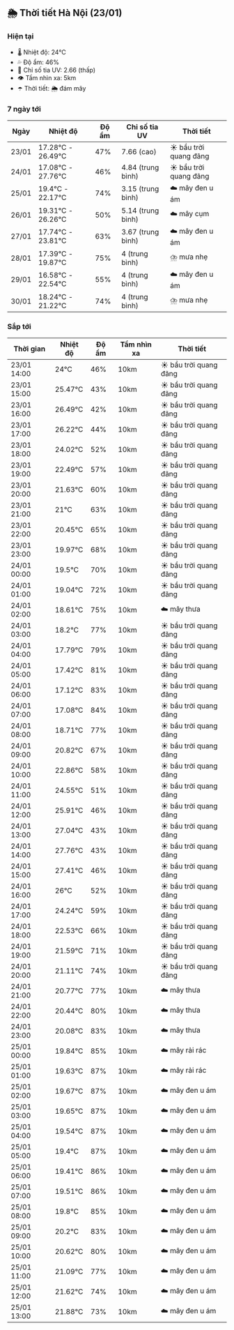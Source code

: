## 🌦️ Thời tiết Hà Nội (23/01)

### Hiện tại

- 🌡️ Nhiệt độ: 24℃
- 💦 Độ ẩm: 46%
- 🌟 Chỉ số tia UV: 2.66 (thấp)
- 👁️ Tầm nhìn xa: 5km
- ☂️ Thời tiết: 🌦️ đám mây

### 7 ngày tới

| Ngày | Nhiệt độ | Độ ẩm | Chỉ số tia UV | Thời tiết |
| --- | --- | --- | --- | --- |
| 23/01 | 17.28℃ - 26.49℃ | 47% | 7.66 (cao) | ☀️ bầu trời quang đãng |
| 24/01 | 17.08℃ - 27.76℃ | 46% | 4.84 (trung bình) | ☀️ bầu trời quang đãng |
| 25/01 | 19.4℃ - 22.17℃ | 74% | 3.15 (trung bình) | ☁️ mây đen u ám |
| 26/01 | 19.31℃ - 26.26℃ | 50% | 5.14 (trung bình) | ☁️ mây cụm |
| 27/01 | 17.74℃ - 23.81℃ | 63% | 3.67 (trung bình) | ☁️ mây đen u ám |
| 28/01 | 17.39℃ - 19.87℃ | 75% | 4 (trung bình) | ⛈️ mưa nhẹ |
| 29/01 | 16.58℃ - 22.54℃ | 55% | 4 (trung bình) | ☁️ mây đen u ám |
| 30/01 | 18.24℃ - 21.22℃ | 74% | 4 (trung bình) | ⛈️ mưa nhẹ |

### Sắp tới

| Thời gian | Nhiệt độ | Độ ẩm | Tầm nhìn xa | Thời tiết |
| --- | --- | --- | --- | --- |
| 23/01 14:00 | 24℃ | 46% | 10km | ☀️ bầu trời quang đãng |
| 23/01 15:00 | 25.47℃ | 43% | 10km | ☀️ bầu trời quang đãng |
| 23/01 16:00 | 26.49℃ | 42% | 10km | ☀️ bầu trời quang đãng |
| 23/01 17:00 | 26.22℃ | 44% | 10km | ☀️ bầu trời quang đãng |
| 23/01 18:00 | 24.02℃ | 52% | 10km | ☀️ bầu trời quang đãng |
| 23/01 19:00 | 22.49℃ | 57% | 10km | ☀️ bầu trời quang đãng |
| 23/01 20:00 | 21.63℃ | 60% | 10km | ☀️ bầu trời quang đãng |
| 23/01 21:00 | 21℃ | 63% | 10km | ☀️ bầu trời quang đãng |
| 23/01 22:00 | 20.45℃ | 65% | 10km | ☀️ bầu trời quang đãng |
| 23/01 23:00 | 19.97℃ | 68% | 10km | ☀️ bầu trời quang đãng |
| 24/01 00:00 | 19.5℃ | 70% | 10km | ☀️ bầu trời quang đãng |
| 24/01 01:00 | 19.04℃ | 72% | 10km | ☀️ bầu trời quang đãng |
| 24/01 02:00 | 18.61℃ | 75% | 10km | ☁️ mây thưa |
| 24/01 03:00 | 18.2℃ | 77% | 10km | ☀️ bầu trời quang đãng |
| 24/01 04:00 | 17.79℃ | 79% | 10km | ☀️ bầu trời quang đãng |
| 24/01 05:00 | 17.42℃ | 81% | 10km | ☀️ bầu trời quang đãng |
| 24/01 06:00 | 17.12℃ | 83% | 10km | ☀️ bầu trời quang đãng |
| 24/01 07:00 | 17.08℃ | 84% | 10km | ☀️ bầu trời quang đãng |
| 24/01 08:00 | 18.71℃ | 77% | 10km | ☀️ bầu trời quang đãng |
| 24/01 09:00 | 20.82℃ | 67% | 10km | ☀️ bầu trời quang đãng |
| 24/01 10:00 | 22.86℃ | 58% | 10km | ☀️ bầu trời quang đãng |
| 24/01 11:00 | 24.55℃ | 51% | 10km | ☀️ bầu trời quang đãng |
| 24/01 12:00 | 25.91℃ | 46% | 10km | ☀️ bầu trời quang đãng |
| 24/01 13:00 | 27.04℃ | 43% | 10km | ☀️ bầu trời quang đãng |
| 24/01 14:00 | 27.76℃ | 43% | 10km | ☀️ bầu trời quang đãng |
| 24/01 15:00 | 27.41℃ | 46% | 10km | ☀️ bầu trời quang đãng |
| 24/01 16:00 | 26℃ | 52% | 10km | ☀️ bầu trời quang đãng |
| 24/01 17:00 | 24.24℃ | 59% | 10km | ☀️ bầu trời quang đãng |
| 24/01 18:00 | 22.53℃ | 66% | 10km | ☀️ bầu trời quang đãng |
| 24/01 19:00 | 21.59℃ | 71% | 10km | ☀️ bầu trời quang đãng |
| 24/01 20:00 | 21.11℃ | 74% | 10km | ☀️ bầu trời quang đãng |
| 24/01 21:00 | 20.77℃ | 77% | 10km | ☁️ mây thưa |
| 24/01 22:00 | 20.44℃ | 80% | 10km | ☁️ mây thưa |
| 24/01 23:00 | 20.08℃ | 83% | 10km | ☁️ mây thưa |
| 25/01 00:00 | 19.84℃ | 85% | 10km | ☁️ mây rải rác |
| 25/01 01:00 | 19.63℃ | 87% | 10km | ☁️ mây rải rác |
| 25/01 02:00 | 19.67℃ | 87% | 10km | ☁️ mây đen u ám |
| 25/01 03:00 | 19.65℃ | 87% | 10km | ☁️ mây đen u ám |
| 25/01 04:00 | 19.54℃ | 87% | 10km | ☁️ mây đen u ám |
| 25/01 05:00 | 19.4℃ | 87% | 10km | ☁️ mây đen u ám |
| 25/01 06:00 | 19.41℃ | 86% | 10km | ☁️ mây đen u ám |
| 25/01 07:00 | 19.51℃ | 86% | 10km | ☁️ mây đen u ám |
| 25/01 08:00 | 19.8℃ | 85% | 10km | ☁️ mây đen u ám |
| 25/01 09:00 | 20.2℃ | 83% | 10km | ☁️ mây đen u ám |
| 25/01 10:00 | 20.62℃ | 80% | 10km | ☁️ mây đen u ám |
| 25/01 11:00 | 21.09℃ | 77% | 10km | ☁️ mây đen u ám |
| 25/01 12:00 | 21.62℃ | 74% | 10km | ☁️ mây đen u ám |
| 25/01 13:00 | 21.88℃ | 73% | 10km | ☁️ mây đen u ám |
